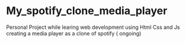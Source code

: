 # My_spotify_clone_media_player
Personal Project while learing web development using Html Css and Js creating a media player as a clone of spotify ( ongoing)
